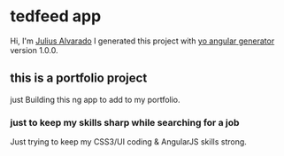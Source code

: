 # tedfeed app
Hi, I'm [Julius Alvarado](https://www.juliusalvarado.info)
I generated this project with [yo angular generator](https://github.com/yeoman/generator-angular)
version 1.0.0.

## this is a portfolio project

just Building this ng app to add to my portfolio.

### just to keep my skills sharp while searching for a job

Just trying to keep my CSS3/UI coding & AngularJS skills strong.
